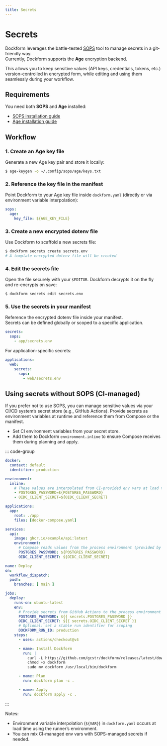```yaml
---
title: Secrets
---
```


# Secrets

Dockform leverages the battle-tested [SOPS](https://github.com/getsops/sops) tool to manage secrets in a git-friendly way.  
Currently, Dockform supports the **Age** encryption backend.

This allows you to keep sensitive values (API keys, credentials, tokens, etc.) version-controlled in encrypted form, while editing and using them seamlessly during your workflow.

## Requirements

You need both **SOPS** and **Age** installed:

- [SOPS installation guide](https://github.com/getsops/sops#installation)  
- [Age installation guide](https://github.com/FiloSottile/age#installation)

## Workflow

### 1. Create an Age key file

Generate a new Age key pair and store it locally:

```sh [shell ~vscode-icons:file-type-shell~]
$ age-keygen -o ~/.config/sops/age/keys.txt
```

### 2. Reference the key file in the manifest

Point Dockform to your Age key file inside `dockform.yaml` (directly or via environment variable interpolation):

```yaml [dockform.yaml]
sops:
  age:
    key_file: ${AGE_KEY_FILE}
```

### 3. Create a new encrypted dotenv file

Use Dockform to scaffold a new secrets file:

```sh [shell ~vscode-icons:file-type-shell~]
$ dockform secrets create secrets.env
# A template encrypted dotenv file will be created
```

### 4. Edit the secrets file

Open the file securely with your `$EDITOR`. Dockform decrypts it on the fly and re-encrypts on save:

```sh [shell ~vscode-icons:file-type-shell~]
$ dockform secrets edit secrets.env
```

### 5. Use the secrets in your manifest

Reference the encrypted dotenv file inside your manifest.  
Secrets can be defined globally or scoped to a specific application.

```yaml [dockform.yaml]
secrets:
  sops:
    - app/secrets.env
```

For application-specific secrets:

```yaml [dockform.yaml]
applications:
  web:
    secrets:
      sops:
        - web/secrets.env
```

## Using secrets without SOPS (CI-managed)

If you prefer not to use SOPS, you can manage sensitive values via your CI/CD system’s secret store (e.g., GitHub Actions). Provide secrets as environment variables at runtime and reference them from Compose or the manifest.

- Set CI environment variables from your secret store.
- Add them to Dockform `environment.inline` to ensure Compose receives them during planning and apply.

::: code-group

```yaml [dockform.yaml]
docker:
  context: default
  identifier: production

environment:
  inline:
    # These values are interpolated from CI-provided env vars at load time
    - POSTGRES_PASSWORD=${POSTGRES_PASSWORD}
    - OIDC_CLIENT_SECRET=${OIDC_CLIENT_SECRET}

applications:
  app:
    root: ./app
    files: [docker-compose.yaml]
```

```yaml [app/docker-compose.yaml]
services:
  api:
    image: ghcr.io/example/api:latest
    environment:
      # Compose reads values from the process environment (provided by CI or Dockform inline env)
      POSTGRES_PASSWORD: ${POSTGRES_PASSWORD}
      OIDC_CLIENT_SECRET: ${OIDC_CLIENT_SECRET}
```

```yaml [ .github/workflows/deploy.yml ]
name: Deploy
on:
  workflow_dispatch:
  push:
    branches: [ main ]

jobs:
  deploy:
    runs-on: ubuntu-latest
    env:
      # Provide secrets from GitHub Actions to the process environment
      POSTGRES_PASSWORD: ${{ secrets.POSTGRES_PASSWORD }}
      OIDC_CLIENT_SECRET: ${{ secrets.OIDC_CLIENT_SECRET }}
      # Optional: set a stable run identifier for scoping
      DOCKFORM_RUN_ID: production
    steps:
      - uses: actions/checkout@v4

      - name: Install Dockform
        run: |
          curl -L https://github.com/gcstr/dockform/releases/latest/download/dockform_linux_amd64 -o dockform
          chmod +x dockform
          sudo mv dockform /usr/local/bin/dockform

      - name: Plan
        run: dockform plan -c .

      - name: Apply
        run: dockform apply -c .
```

:::

Notes:
- Environment variable interpolation (`${VAR}`) in `dockform.yaml` occurs at load time using the runner’s environment.
- You can mix CI-managed env vars with SOPS-managed secrets if needed.

